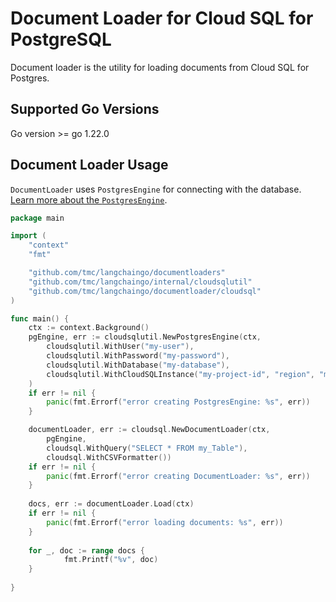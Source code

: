 # Document Loader for Cloud SQL for PostgreSQL 

Document loader is the utility for loading documents from Cloud SQL for Postgres.  

## Supported Go Versions

Go version >= go 1.22.0

## Document Loader Usage

`DocumentLoader` uses `PostgresEngine` for connecting with the database. [Learn more about the `PostgresEngine`](https://github.com/tmc/langchaingo/tree/main/internal/cloudsqlutil).

```go
package main

import (
	"context"
	"fmt"

	"github.com/tmc/langchaingo/documentloaders"
	"github.com/tmc/langchaingo/internal/cloudsqlutil"
	"github.com/tmc/langchaingo/documentloader/cloudsql"
)

func main() {
	ctx := context.Background()
	pgEngine, err := cloudsqlutil.NewPostgresEngine(ctx,
		cloudsqlutil.WithUser("my-user"),
		cloudsqlutil.WithPassword("my-password"),
		cloudsqlutil.WithDatabase("my-database"),
		cloudsqlutil.WithCloudSQLInstance("my-project-id", "region", "my-instance"),
	)
	if err != nil {
		panic(fmt.Errorf("error creating PostgresEngine: %s", err))
	}

	documentLoader, err := cloudsql.NewDocumentLoader(ctx,
		pgEngine,
		cloudsql.WithQuery("SELECT * FROM my_Table"),
		cloudsql.WithCSVFormatter())
	if err != nil {
		panic(fmt.Errorf("error creating DocumentLoader: %s", err))
	}
	
	docs, err := documentLoader.Load(ctx)
	if err != nil {
		panic(fmt.Errorf("error loading documents: %s", err))
	}	
	
	for _, doc := range docs {
        	fmt.Printf("%v", doc)
	}
	
}
```
